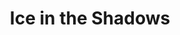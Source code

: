 ---
portfolio: ice
title:  "Ice in the Shadows"
description: "Debuting 9.22.23"
imgSrc: "../images/v3/ice/ice-cover.jpg"
layout: port-v
set: ice
---